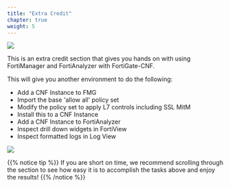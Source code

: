 ```yaml
---
title: "Extra Credit"
chapter: true
weight: 5
---
```


![](./images/image-t6-1.jpg)

This is an extra credit section that gives you hands on with using FortiManager and FortiAnalyzer with FortiGate-CNF.

This will give you another environment to do the following:

  * Add a CNF Instance to FMG
  * Import the base 'allow all' policy set
  * Modify the policy set to apply L7 controls including SSL MitM
  * Install this to a CNF Instance
  * Add a CNF Instance to FortiAnalyzer
  * Inspect drill down widgets in FortiView
  * Inspect formatted logs in Log View

![](./images/image-extracredit-diag1.png)

{{% notice tip %}}
If you are short on time, we recommend scrolling through the section to see how easy it is to accomplish the tasks above and enjoy the results!
{{% /notice %}}
